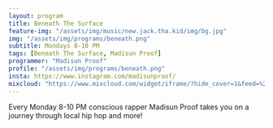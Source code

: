 ```yaml
---
layout: program
title: Beneath The Surface
feature-img: "/assets/img/music/new.jack.tha.kid/img/bg.jpg"
img: "/assets/img/programs/beneath.png"
subtitle: Mondays 8-10 PM
tags: [Beneath The Surface, Madisun Proof]
programmer: "Madisun Proof"
profile: "/assets/img/programs/beneath.png"
insta: https://www.instagram.com/madisunproof/
mixcloud: "https://www.mixcloud.com/widget/iframe/?hide_cover=1&feed=%2Ftropicofm%2Fplaylists%2Fbeneath-the-surface%2F"
---
```


Every Monday 8-10 PM conscious rapper Madisun Proof takes you on a journey through local hip hop and more!

